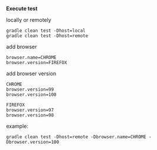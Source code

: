 **Execute test**

locally or remotely

    gradle clean test -Dhost=local
    gradle clean test -Dhost=remote



add browser

    browser.name=CHROME 
    browser.version=FIREFOX


add browser version

    CHROME 
    browser.version=99
    browser.version=100

    FIREFOX
    browser.version=97
    browser.version=98


example:

    gradle clean test -Dhost=remote -Dbrowser.name=CHROME -Dbrowser.version=100 
